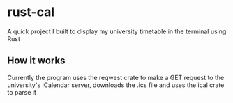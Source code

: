 # rust-cal
A quick project I built to display my university timetable in the terminal using Rust

## How it works

Currently the program uses the reqwest crate to make a GET request to the university's iCalendar server, downloads the .ics file and uses the ical crate to parse it
